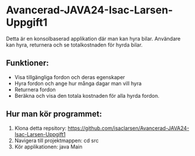 # Avancerad-JAVA24-Isac-Larsen-Uppgift1
Detta är en konsolbaserad applikation där man kan hyra bilar. Användare kan hyra, returnera och se totalkostnaden för hyrda bilar. 

## Funktioner:
- Visa tillgängliga fordon och deras egenskaper
- Hyra fordon och ange hur många dagar man vill hyra
- Returnera fordon
- Beräkna och visa den totala kostnaden för alla hyrda fordon.

## Hur man kör programmet:
1. Klona detta repsitory:
    https://github.com/isaclarsen/Avancerad-JAVA24-Isac-Larsen-Uppgift1
2. Navigera till projektmappen:
    cd src
3. Kör applikationen:
    java Main